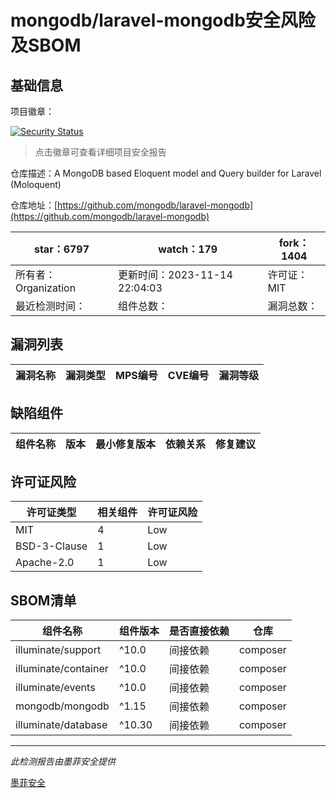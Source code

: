 # mongodb/laravel-mongodb安全风险及SBOM

## 基础信息

项目徽章：

[![Security Status](https://www.murphysec.com/platform3/v31/badge/1724499198174253056.svg)](https://www.murphysec.com/console/report/1698040516243488768/1724499198174253056)

> 点击徽章可查看详细项目安全报告

仓库描述：A MongoDB based Eloquent model and Query builder for Laravel (Moloquent)

仓库地址：[https://github.com/mongodb/laravel-mongodb](https://github.com/mongodb/laravel-mongodb)

| star：6797 | watch：179 | fork：1404 |
| ----------- | -------------- | ------------ |
| 所有者：Organization | 更新时间：2023-11-14 22:04:03 | 许可证：MIT |
| 最近检测时间： | 组件总数： | 漏洞总数： |




## 漏洞列表

| 漏洞名称 | 漏洞类型 | MPS编号 | CVE编号 | 漏洞等级 |
| ------- | ------ | ------- | ------ | ----- |





## 缺陷组件

| 组件名称 | 版本 | 最小修复版本 | 依赖关系 | 修复建议 |
| -------- | ---- | ------------ | -------- | -------- |





## 许可证风险

| 许可证类型 | 相关组件 | 许可证风险 |
| ---------- | -------- | ---------- |
|MIT|4|Low|
|BSD-3-Clause|1|Low|
|Apache-2.0|1|Low|




## SBOM清单

| 组件名称 | 组件版本 | 是否直接依赖 | 仓库 |
| -------- | -------- | ------------ | ---- |
|illuminate/support|^10.0|间接依赖|composer|
|illuminate/container|^10.0|间接依赖|composer|
|illuminate/events|^10.0|间接依赖|composer|
|mongodb/mongodb|^1.15|间接依赖|composer|
|illuminate/database|^10.30|间接依赖|composer|


------

*此检测报告由墨菲安全提供*

[墨菲安全](www.murphysec.com)